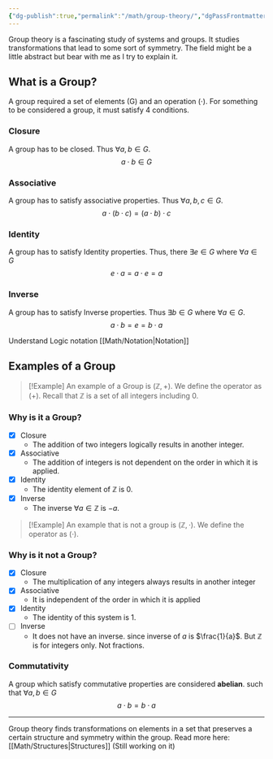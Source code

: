 ```yaml
---
{"dg-publish":true,"permalink":"/math/group-theory/","dgPassFrontmatter":true,"noteIcon":""}
---
```



Group theory is a fascinating study of systems and groups. It studies transformations that lead to some sort of symmetry. The field might be a little abstract but bear with me as I try to explain it. 

## What is a Group?

A group required a set of elements (G) and an operation $(\cdot)$. For something to be considered a group, it must satisfy 4 conditions.

### Closure
A group has to be closed. Thus $\forall a,b \in G$.
$$
a \cdot b \in G
$$
### Associative
A group has to satisfy associative properties. Thus $\forall a,b,c \in G$.
$$
a \cdot (b \cdot c) = (a \cdot b) \cdot c
$$
### Identity 
A group has to satisfy Identity properties. Thus, there  $\exists e \in G$ where $\forall a \in G$
$$
e \cdot a = a \cdot e = a
$$
### Inverse
A group has to satisfy Inverse properties. Thus $\exists b \in G$  where $\forall a \in G$.
$$
a \cdot b = e = b \cdot a
$$

Understand Logic notation [[Math/Notation\|Notation]]

## Examples of a Group

> [!Example]
> An example of a Group is $(\mathbb{Z}, +)$.  We define the operator as $(+)$. Recall that $\mathbb{Z}$ is a set of all integers including 0. 

### Why is it a Group?
- [x] Closure 
	-  The addition of two integers logically results in another integer.
- [x] Associative
	- The addition of integers is not dependent on the order in which it is applied.
- [x] Identity
	- The identity element of $\mathbb{Z}$ is $0$.
- [x] Inverse
	- The inverse $\forall a \in \mathbb{Z}$ is $-a$.

> [!Example]
> An example that is not a group is $(\mathbb{Z}, \cdot)$. We define the operator as $(\cdot)$.
### Why is it not a Group?
- [x] Closure 
	-  The multiplication of any integers always results in another integer
- [x] Associative
	- It is independent of the order in which it is applied 
- [x] Identity
	- The identity of this system is 1.
- [ ] Inverse
	- It does not have an inverse. since inverse of $a$ is $\frac{1}{a}$. But $\mathbb{Z}$ is for integers only. Not fractions.

### Commutativity
A group which satisfy commutative properties are considered **abelian**. such that $\forall a,b \in G$
$$
a \cdot b =b \cdot a
$$

---
Group theory finds transformations on elements in a set that preserves a certain structure and symmetry within the group. Read more here: [[Math/Structures\|Structures]] (Still working on it)
